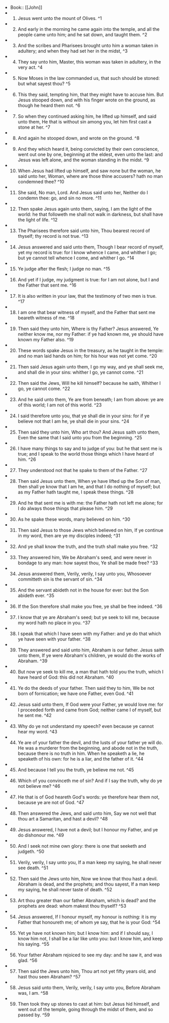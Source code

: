 - Book:: [[John]]
- 1. Jesus went unto the mount of Olives. ^1
- 2. And early in the morning he came again into the temple, and all the people came unto him; and he sat down, and taught them. ^2
- 3. And the scribes and Pharisees brought unto him a woman taken in adultery; and when they had set her in the midst, ^3
- 4. They say unto him, Master, this woman was taken in adultery, in the very act. ^4
- 5. Now Moses in the law commanded us, that such should be stoned: but what sayest thou? ^5
- 6. This they said, tempting him, that they might have to accuse him. But Jesus stooped down, and with his finger wrote on the ground, as though he heard them not. ^6
- 7. So when they continued asking him, he lifted up himself, and said unto them, He that is without sin among you, let him first cast a stone at her. ^7
- 8. And again he stooped down, and wrote on the ground. ^8
- 9. And they which heard it, being convicted by their own conscience, went out one by one, beginning at the eldest, even unto the last: and Jesus was left alone, and the woman standing in the midst. ^9
- 10. When Jesus had lifted up himself, and saw none but the woman, he said unto her, Woman, where are those thine accusers? hath no man condemned thee? ^10
- 11. She said, No man, Lord. And Jesus said unto her, Neither do I condemn thee: go, and sin no more. ^11
- 12. Then spake Jesus again unto them, saying, I am the light of the world: he that followeth me shall not walk in darkness, but shall have the light of life. ^12
- 13. The Pharisees therefore said unto him, Thou bearest record of thyself; thy record is not true. ^13
- 14. Jesus answered and said unto them, Though I bear record of myself, yet my record is true: for I know whence I came, and whither I go; but ye cannot tell whence I come, and whither I go. ^14
- 15. Ye judge after the flesh; I judge no man. ^15
- 16. And yet if I judge, my judgment is true: for I am not alone, but I and the Father that sent me. ^16
- 17. It is also written in your law, that the testimony of two men is true. ^17
- 18. I am one that bear witness of myself, and the Father that sent me beareth witness of me. ^18
- 19. Then said they unto him, Where is thy Father? Jesus answered, Ye neither know me, nor my Father: if ye had known me, ye should have known my Father also. ^19
- 20. These words spake Jesus in the treasury, as he taught in the temple: and no man laid hands on him; for his hour was not yet come. ^20
- 21. Then said Jesus again unto them, I go my way, and ye shall seek me, and shall die in your sins: whither I go, ye cannot come. ^21
- 22. Then said the Jews, Will he kill himself? because he saith, Whither I go, ye cannot come. ^22
- 23. And he said unto them, Ye are from beneath; I am from above: ye are of this world; I am not of this world. ^23
- 24. I said therefore unto you, that ye shall die in your sins: for if ye believe not that I am he, ye shall die in your sins. ^24
- 25. Then said they unto him, Who art thou? And Jesus saith unto them, Even the same that I said unto you from the beginning. ^25
- 26. I have many things to say and to judge of you: but he that sent me is true; and I speak to the world those things which I have heard of him. ^26
- 27. They understood not that he spake to them of the Father. ^27
- 28. Then said Jesus unto them, When ye have lifted up the Son of man, then shall ye know that I am he, and that I do nothing of myself; but as my Father hath taught me, I speak these things. ^28
- 29. And he that sent me is with me: the Father hath not left me alone; for I do always those things that please him. ^29
- 30. As he spake these words, many believed on him. ^30
- 31. Then said Jesus to those Jews which believed on him, If ye continue in my word, then are ye my disciples indeed; ^31
- 32. And ye shall know the truth, and the truth shall make you free. ^32
- 33. They answered him, We be Abraham's seed, and were never in bondage to any man: how sayest thou, Ye shall be made free? ^33
- 34. Jesus answered them, Verily, verily, I say unto you, Whosoever committeth sin is the servant of sin. ^34
- 35. And the servant abideth not in the house for ever: but the Son abideth ever. ^35
- 36. If the Son therefore shall make you free, ye shall be free indeed. ^36
- 37. I know that ye are Abraham's seed; but ye seek to kill me, because my word hath no place in you. ^37
- 38. I speak that which I have seen with my Father: and ye do that which ye have seen with your father. ^38
- 39. They answered and said unto him, Abraham is our father. Jesus saith unto them, If ye were Abraham's children, ye would do the works of Abraham. ^39
- 40. But now ye seek to kill me, a man that hath told you the truth, which I have heard of God: this did not Abraham. ^40
- 41. Ye do the deeds of your father. Then said they to him, We be not born of fornication; we have one Father, even God. ^41
- 42. Jesus said unto them, If God were your Father, ye would love me: for I proceeded forth and came from God; neither came I of myself, but he sent me. ^42
- 43. Why do ye not understand my speech? even because ye cannot hear my word. ^43
- 44. Ye are of your father the devil, and the lusts of your father ye will do. He was a murderer from the beginning, and abode not in the truth, because there is no truth in him. When he speaketh a lie, he speaketh of his own: for he is a liar, and the father of it. ^44
- 45. And because I tell you the truth, ye believe me not. ^45
- 46. Which of you convinceth me of sin? And if I say the truth, why do ye not believe me? ^46
- 47. He that is of God heareth God's words: ye therefore hear them not, because ye are not of God. ^47
- 48. Then answered the Jews, and said unto him, Say we not well that thou art a Samaritan, and hast a devil? ^48
- 49. Jesus answered, I have not a devil; but I honour my Father, and ye do dishonour me. ^49
- 50. And I seek not mine own glory: there is one that seeketh and judgeth. ^50
- 51. Verily, verily, I say unto you, If a man keep my saying, he shall never see death. ^51
- 52. Then said the Jews unto him, Now we know that thou hast a devil. Abraham is dead, and the prophets; and thou sayest, If a man keep my saying, he shall never taste of death. ^52
- 53. Art thou greater than our father Abraham, which is dead? and the prophets are dead: whom makest thou thyself? ^53
- 54. Jesus answered, If I honour myself, my honour is nothing: it is my Father that honoureth me; of whom ye say, that he is your God: ^54
- 55. Yet ye have not known him; but I know him: and if I should say, I know him not, I shall be a liar like unto you: but I know him, and keep his saying. ^55
- 56. Your father Abraham rejoiced to see my day: and he saw it, and was glad. ^56
- 57. Then said the Jews unto him, Thou art not yet fifty years old, and hast thou seen Abraham? ^57
- 58. Jesus said unto them, Verily, verily, I say unto you, Before Abraham was, I am. ^58
- 59. Then took they up stones to cast at him: but Jesus hid himself, and went out of the temple, going through the midst of them, and so passed by. ^59
